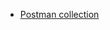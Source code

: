 - [Postman collection](https://github.com/udg-pds/spring-pds20_3a/blob/master/postman_collection.json)